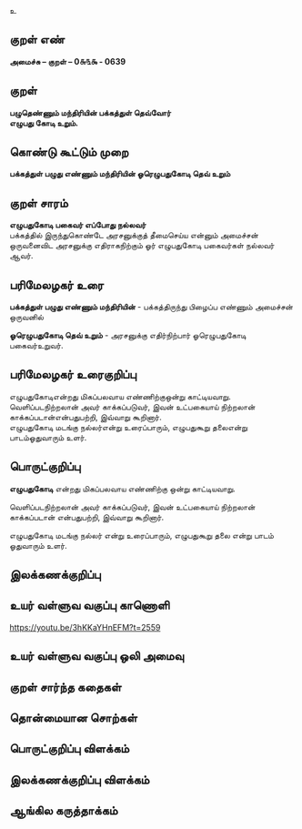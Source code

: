உ

## குறள் எண் 

**அமைச்சு – குறள் – 0௬௩௯ - 0639**  

## குறள் 

**பழுதெண்ணும் மந்திரியின் பக்கத்துள் தெவ்வோர்  
எழுபது கோடி உறும்.**  

## கொண்டு கூட்டும் முறை

**பக்கத்துள் பழுது எண்ணும் மந்திரியின் ஓரெழுபதுகோடி தெவ் உறும்**

## குறள் சாரம் 

**எழுபதுகோடி பகைவர் எப்போது நல்லவர்**  
பக்கத்தில் இருந்துகொண்டே அரசனுக்குத் தீமைசெய்ய என்னும் அமைச்சன் ஒருவனைவிட அரசனுக்கு எதிராகநிற்கும் ஓர் எழுபதுகோடி பகைவர்கள் நல்லவர் ஆவர்.  

## பரிமேலழகர் உரை

**பக்கத்துள் பழுது எண்ணும் மந்திரியின்** - பக்கத்திருந்து பிழைப்ப எண்ணும் அமைச்சன் ஒருவனில்  

**ஓரெழுபதுகோடி தெவ் உறும்** - அரசனுக்கு எதிர்நிற்பார் ஓரெழுபதுகோடி பகைவர்உறுவர். 

## பரிமேலழகர் உரைகுறிப்பு   

எழுபதுகோடிஎன்றது மிகப்பலவாய எண்ணிற்குஒன்று காட்டியவாறு.  
வெளிப்படநிற்றலான் அவர் காக்கப்படுவர், இவன் உட்பகையாய் நிற்றலான் காக்கப்படான்என்பதுபற்றி, இவ்வாறு கூறினார்.  
எழுபதுகோடி மடங்கு நல்லர்என்று உரைப்பாரும், எழுபதுகூறு தலைஎன்று பாடம்ஓதுவாரும் உளர்.   

## பொருட்குறிப்பு 

**எழுபதுகோடி** என்றது மிகப்பலவாய எண்ணிற்கு ஒன்று காட்டியவாறு.  

வெளிப்படநிற்றலான் அவர் காக்கப்படுவர், இவன் உட்பகையாய் நிற்றலான் காக்கப்படான் என்பதுபற்றி, இவ்வாறு கூறினார்.  

எழுபதுகோடி மடங்கு நல்லர் என்று உரைப்பாரும், எழுபதுகூறு தலை என்று பாடம் ஓதுவாரும் உளர்.  

## இலக்கணக்குறிப்பு  


## உயர் வள்ளுவ வகுப்பு காணொளி

https://youtu.be/3hKKaYHnEFM?t=2559 

## உயர் வள்ளுவ வகுப்பு ஒலி அமைவு 

 
## குறள் சார்ந்த கதைகள் 


## தொன்மையான சொற்கள்


## பொருட்குறிப்பு விளக்கம்


## இலக்கணக்குறிப்பு விளக்கம்


## ஆங்கில கருத்தாக்கம் 


